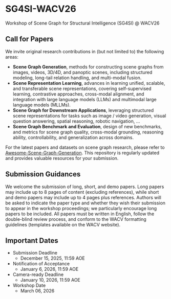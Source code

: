 # SG4SI-WACV26
Workshop of Scene Graph for Structural Intelligence (SG4SI) @ WACV26


## Call for Papers
We invite original research contributions in (but not limited to) the following areas:
- **Scene Graph Generation**, methods for constructing scene graphs from images, videos, 3D/4D, and
panoptic scenes, including structured modeling, long-tail relation handling, and multi-modal fusion.
- **Scene Representation Learning**, advances in learning unified, scalable, and transferable scene representations, covering self-supervised learning, contrastive approaches, cross-modal alignment, and
integration with large language models (LLMs) and multimodal large language models (MLLMs).
- **Scene Graph for Downstream Applications**, leveraging structured scene representations for tasks
such as image / video generation, visual question answering, spatial reasoning, robotic navigation, ...
- **Scene Graph Benchmark and Evaluation**, design of new benchmarks, and metrics for scene graph
quality, cross-modal grounding, reasoning ability, controllability, and generalization across domains.

For the latest papers and datasets on scene graph research, please refer to
<a href="https://github.com/ChocoWu/Awesome-Scene-Graph-Generation" target="_blank" rel="noopener">Awesome-Scene-Graph-Generation</a>.
This repository is regularly updated and provides valuable resources for your submission.

## Submission Guidances
We welcome the submission of long, short, and demo papers. Long papers may include up to 8 pages
of content (excluding references), while short and demo papers may include up to 4 pages plus references.
Authors will be asked to indicate the paper type and whether they wish their submission to appear in the
workshop proceedings; we particularly encourage long papers to be included. All papers must be written in English, follow the double-blind review process, and conform to the WACV formatting guidelines
(templates available on the WACV website).

## Important Dates

- Submission Deadline
    - December 15, 2025, 11:59 AOE
- Notification of Acceptance
    - January 6, 2026, 11:59 AOE
- Camera-ready Deadline
    - January 10, 2026, 11:59 AOE
- Workshop Date
    - March 06, 2026